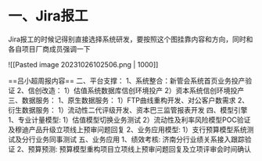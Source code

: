

# 一、Jira报工

Jira报工的时候记得别直接选择系统研发，要按照这个图挂靠内容和方向，同时和各自项目厂商成员强调一下

![[Pasted image 20231026102506.png | 1000]]

==吕小超周报内容==
二、平台支撑：
1、系统整合：新管会系统首页业务投产验证
2、信创改造：
        1）估值系统数据库信创环境投产
        2）资本系统信创环境投产
三、数据服务：
1、原生数据服务：
        1）FTP曲线重构开发、对公客户数需求
2、衍生数据服务：
        1）流动性二代评级开发、资本巴三监管报表开发
四、模型引擎
1、专业计量模型:
        1）估值模型切换业务测试
        2）流动性及利率风险模型POC验证及穆迪产品升级立项线上预审问题回复
2、业务应用模型:
        1）支行预算模型系统测试及分行业务同事测试
五、业务应用
1、绩效考核: 济南分行业绩关系接入跟踪验证
2、预算预测: 预算模型重构项目立项线上预审问题回复及立项评审会时间确认
